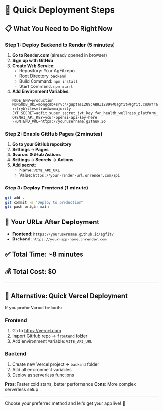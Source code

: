 # 🚀 Quick Deployment Steps

## 📋 **What You Need to Do Right Now**

### **Step 1: Deploy Backend to Render (5 minutes)**
1. **Go to Render.com** (already opened in browser)
2. **Sign up with GitHub**
3. **Create Web Service**:
   - Repository: Your AgFit repo
   - Root Directory: `backend`
   - Build Command: `npm install`
   - Start Command: `npm start`
4. **Add Environment Variables**:
   ```
   NODE_ENV=production
   MONGODB_URI=mongodb+srv://guptaa1289:ABHI1289%40agfit@agfit.cn0ofra.mongodb.net/agfit?retryWrites=true&w=majority
   JWT_SECRET=agfit_super_secret_jwt_key_for_health_wellness_platform_2024_secure
   OPENAI_API_KEY=your-openai-api-key-here
   FRONTEND_URL=https://yourusername.github.io
   ```

### **Step 2: Enable GitHub Pages (2 minutes)**
1. **Go to your GitHub repository**
2. **Settings → Pages**
3. **Source: GitHub Actions**
4. **Settings → Secrets → Actions**
5. **Add secret**: 
   - Name: `VITE_API_URL`
   - Value: `https://your-render-url.onrender.com/api`

### **Step 3: Deploy Frontend (1 minute)**
```bash
git add .
git commit -m "Deploy to production"
git push origin main
```

## 🎯 **Your URLs After Deployment**
- **Frontend**: `https://yourusername.github.io/agfit/`
- **Backend**: `https://your-app-name.onrender.com`

## ✅ **Total Time**: ~8 minutes
## 💰 **Total Cost**: $0

---

## 🔄 **Alternative: Quick Vercel Deployment**

If you prefer Vercel for both:

### **Frontend**
1. Go to https://vercel.com
2. Import GitHub repo → `frontend` folder
3. Add environment variable: `VITE_API_URL`

### **Backend** 
1. Create new Vercel project → `backend` folder
2. Add all environment variables
3. Deploy as serverless functions

**Pros**: Faster cold starts, better performance
**Cons**: More complex serverless setup

---

Choose your preferred method and let's get your app live! 🚀
